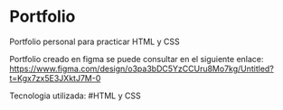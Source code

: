 # Portfolio

Portfolio personal para practicar HTML y CSS

Portfolio creado en figma se puede consultar en el siguiente enlace:
https://www.figma.com/design/o3pa3bDC5YzCCUru8Mo7kg/Untitled?t=Kgx7zx5E3JXktJ7M-0

Tecnologia utilizada:
#HTML y CSS
